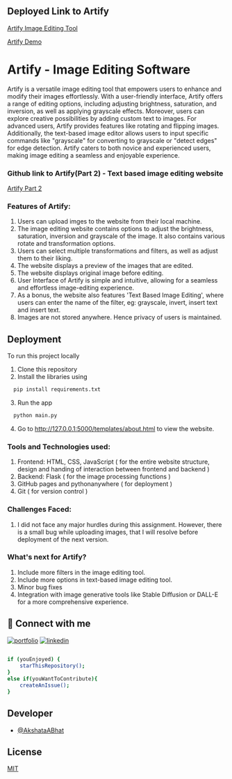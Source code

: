 
## Deployed Link to Artify
[Artify Image Editing Tool](https://akshataabhat.github.io/Artify/templates/about.html#)





[Artify Demo](https://www.youtube.com/watch?v=999YG90oYrA)

# Artify - Image Editing Software

Artify is a versatile image editing tool that empowers users to enhance and modify their images effortlessly. With a user-friendly interface, Artify offers a range of editing options, including adjusting brightness, saturation, and inversion, as well as applying grayscale effects. Moreover, users can explore creative possibilities by adding custom text to images. For advanced users, Artify provides features like rotating and flipping images. Additionally, the text-based image editor allows users to input specific commands like "grayscale" for converting to grayscale or "detect edges" for edge detection. Artify caters to both novice and experienced users, making image editing a seamless and enjoyable experience.

### Github link to Artify(Part 2) - Text based image editing website
[Artify Part 2](https://github.com/AkshataABhat/Artify2)


### Features of Artify:

1. Users can upload imges to the website from their local machine.
2. The image editing website contains options to adjust the brightness, saturation, inversion and grayscale of the image. It also contains various rotate and transformation options.
3. Users can select multiple transformations and filters, as well as adjust them to their liking.
4. The website displays a preview of the images that are edited.
5. The website displays original image before editing.
6. User Interface of Artify is simple and intuitive, allowing for a seamless and effortless image-editing experience.
7. As a bonus, the website also features 'Text Based Image Editing', where users can enter the name of the filter, eg: grayscale, invert, insert text and insert text.
8. Images are not stored anywhere. Hence privacy of users is maintained.

## Deployment

To run this project locally

1. Clone this repository
2. Install the libraries using

```bash
  pip install requirements.txt
```
3. Run the app 
```bash
  python main.py
```
4. Go to http://127.0.0.1:5000/templates/about.html to view the website.

### Tools and Technologies used:
1. Frontend: HTML, CSS, JavaScript ( for the entire website structure, design and handing of interaction between frontend and backend )
2. Backend: Flask ( for the image processing functions )
3. GitHub pages and pythonanywhere ( for deployment )
4. Git ( for version control )

### Challenges Faced:
1. I did not face any major hurdles during this assignment. However, there is a small bug while uploading images, that I will resolve before deployment of the next version.

### What's next for Artify?
1. Include more filters in the image editing tool.
2. Include more options in text-based image editing tool.
3. Minor bug fixes
4. Integration with image generative tools like Stable Diffusion or DALL-E for a more comprehensive experience.
   
## 🔗 Connect with me 
[![portfolio](https://img.shields.io/badge/my_portfolio-000?style=for-the-badge&logo=ko-fi&logoColor=white)](https://akshatabhat.vercel.app/)
[![linkedin](https://img.shields.io/badge/linkedin-0A66C2?style=for-the-badge&logo=linkedin&logoColor=white)](https://www.linkedin.com/in/akshata-bhat-342a261bb/)


```bash
  
if (youEnjoyed) {
    starThisRepository();
}
else if(youWantToContribute){
    createAnIssue();
}
```

## Developer

- [@AkshataABhat](https://github.com/AkshataABhat/)

## License

[MIT](https://choosealicense.com/licenses/mit/)




